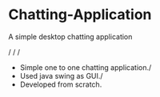 # Chatting-Application
A simple desktop chatting application

/
/
/
* Simple one to one chatting application./
* Used java swing as GUI./
* Developed from scratch.

